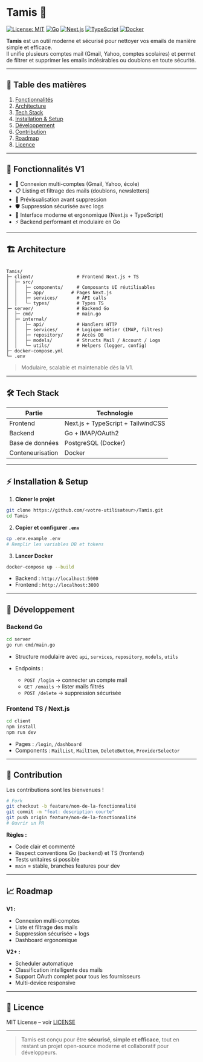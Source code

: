 # Tamis 🧹

[![License: MIT](https://img.shields.io/badge/License-MIT-yellow.svg)](LICENSE)
[![Go](https://img.shields.io/badge/Backend-Go-brightgreen)](https://golang.org/)
[![Next.js](https://img.shields.io/badge/Frontend-Next.js-blue)](https://nextjs.org/)
[![TypeScript](https://img.shields.io/badge/TypeScript-TS-blue)](https://www.typescriptlang.org/)
[![Docker](https://img.shields.io/badge/Docker-Containers-lightblue)](https://www.docker.com/)

**Tamis** est un outil moderne et sécurisé pour nettoyer vos emails de manière simple et efficace.  
Il unifie plusieurs comptes mail (Gmail, Yahoo, comptes scolaires) et permet de filtrer et supprimer les emails indésirables ou doublons en toute sécurité.

---

## 📌 Table des matières

1. [Fonctionnalités](#-fonctionnalités)
2. [Architecture](#-architecture)
3. [Tech Stack](#-tech-stack)
4. [Installation & Setup](#-installation--setup)
5. [Développement](#-développement)
6. [Contribution](#-contribution)
7. [Roadmap](#-roadmap)
8. [Licence](#-licence)

---

## 🚀 Fonctionnalités V1

- 🔑 Connexion multi-comptes (Gmail, Yahoo, école)
- 📋 Listing et filtrage des mails (doublons, newsletters)
- 👀 Prévisualisation avant suppression
- 🛡 Suppression sécurisée avec logs
- 🎨 Interface moderne et ergonomique (Next.js + TypeScript)
- ⚡ Backend performant et modulaire en Go

---

## 🏗️ Architecture

```

Tamis/
├─ client/                # Frontend Next.js + TS
│  ├─ src/
│  │   ├─ components/     # Composants UI réutilisables
│  │   ├─ app/          # Pages Next.js
│  │   ├─ services/       # API calls
│  │   └─ types/          # Types TS
├─ server/                # Backend Go
│  ├─ cmd/                # main.go
│  ├─ internal/
│  │   ├─ api/            # Handlers HTTP
│  │   ├─ services/       # Logique métier (IMAP, filtres)
│  │   ├─ repository/     # Accès DB
│  │   ├─ models/         # Structs Mail / Account / Logs
│  │   └─ utils/          # Helpers (logger, config)
├─ docker-compose.yml
└─ .env

````

> Modulaire, scalable et maintenable dès la V1.  

---

## 🛠️ Tech Stack

| Partie        | Technologie               |
|---------------|--------------------------|
| Frontend      | Next.js + TypeScript + TailwindCSS |
| Backend       | Go + IMAP/OAuth2         |
| Base de données | PostgreSQL (Docker)      |
| Conteneurisation | Docker                   |

---

## ⚡ Installation & Setup

1. **Cloner le projet**  

```bash
git clone https://github.com/<votre-utilisateur>/Tamis.git
cd Tamis
````

2. **Copier et configurer `.env`**

```bash
cp .env.example .env
# Remplir les variables DB et tokens
```

3. **Lancer Docker**

```bash
docker-compose up --build
```

* Backend : `http://localhost:5000`
* Frontend : `http://localhost:3000`

---

## 🧩 Développement

### Backend Go

```bash
cd server
go run cmd/main.go
```

* Structure modulaire avec `api`, `services`, `repository`, `models`, `utils`
* Endpoints :

  * `POST /login` → connecter un compte mail
  * `GET /emails` → lister mails filtrés
  * `POST /delete` → suppression sécurisée

### Frontend TS / Next.js

```bash
cd client
npm install
npm run dev
```

* Pages : `/login`, `/dashboard`
* Components : `MailList`, `MailItem`, `DeleteButton`, `ProviderSelector`

---

## 🤝 Contribution

Les contributions sont les bienvenues !

```bash
# Fork
git checkout -b feature/nom-de-la-fonctionnalité
git commit -m "feat: description courte"
git push origin feature/nom-de-la-fonctionnalité
# Ouvrir un PR
```

**Règles :**

* Code clair et commenté
* Respect conventions Go (backend) et TS (frontend)
* Tests unitaires si possible
* `main` = stable, branches features pour dev

---

## 📈 Roadmap

**V1 :**

* Connexion multi-comptes
* Liste et filtrage des mails
* Suppression sécurisée + logs
* Dashboard ergonomique

**V2+ :**

* Scheduler automatique
* Classification intelligente des mails
* Support OAuth complet pour tous les fournisseurs
* Multi-device responsive

---

## 📄 Licence

MIT License – voir [LICENSE](LICENSE)

---

> Tamis est conçu pour être **sécurisé, simple et efficace**, tout en restant un projet open-source moderne et collaboratif pour développeurs.